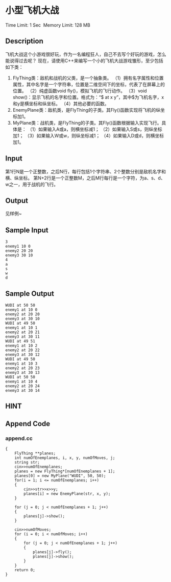 # 小型飞机大战
Time Limit: 1 Sec  Memory Limit: 128 MB


## Description
飞机大战这个小游戏很好玩，作为一名编程狂人，自己不去写个好玩的游戏，怎么能说得过去呢？
现在，请使用C++来编写一个小的飞机大战游戏雏形，至少包括如下类：
1. FlyThing类：敌机和战机的父类，是一个抽象类。
（1）拥有名字属性和位置属性，其中名字是一个字符串，位置是二维空间下的坐标，代表了在屏幕上的位置。
（2）纯虚函数void fly()，模拟飞机的飞行动作。
（3）void show()：显示飞机的名字和位置。格式为：“$ at x y”，其中$为飞机名字，x和y是横坐标和纵坐标。
（4）其他必要的函数。
2. EnemyPlane类：敌机类，是FlyThing的子类。其Fly()函数实现将飞机的纵坐标加1。
3. MyPlane类：战机类，是FlyThing的子类。其Fly()函数根据输入实现飞行。具体是：
（1）如果输入A或a，则横坐标减1；
（2）如果输入S或s，则纵坐标加1；
（3）如果输入W或w，则纵坐标减1；
（4）如果输入D或d，则横坐标加1。

## Input
第1行N是一个正整数，之后N行，每行包括1个字符串、2个整数分别是敌机名字和横、纵坐标。
第N+2行是一个正整数M，之后M行每行是一个字符，为a、s、d、w之一，用于战机的飞行。

## Output
见样例~

## Sample Input
```
3
enemy1 10 0
enemy2 20 20
enemy3 30 10
4
a
s
w
d

```
## Sample Output
```
WUDI at 50 50
enemy1 at 10 0
enemy2 at 20 20
enemy3 at 30 10
WUDI at 49 50
enemy1 at 10 1
enemy2 at 20 21
enemy3 at 30 11
WUDI at 49 51
enemy1 at 10 2
enemy2 at 20 22
enemy3 at 30 12
WUDI at 49 50
enemy1 at 10 3
enemy2 at 20 23
enemy3 at 30 13
WUDI at 50 50
enemy1 at 10 4
enemy2 at 20 24
enemy3 at 30 14

```

## HINT


## Append Code
### append.cc
```cppint main()
{
    FlyThing **planes;
    int numOfEnemplanes, i, x, y, numOfMoves, j;
    string str;
    cin>>numOfEnemplanes;
    planes = new FlyThing*[numOfEnemplanes + 1];
    planes[0] = new MyPlane("WUDI", 50, 50);
    for(i = 1; i <= numOfEnemplanes; i++)
    {
        cin>>str>>x>>y;
        planes[i] = new EnemyPlane(str, x, y);
    }

    for (j = 0; j < numOfEnemplanes + 1; j++)
    {
        planes[j]->show();
    }

    cin>>numOfMoves;
    for (i = 0; i < numOfMoves; i++)
    {
        for (j = 0; j < numOfEnemplanes + 1; j++)
        {
            planes[j]->fly();
            planes[j]->show();
        }
    }
    return 0;
}
```

